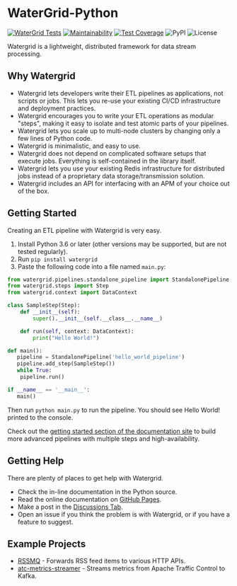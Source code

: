 # WaterGrid-Python
[![WaterGrid Tests](https://github.com/ARMmaster17/watergrid-python/actions/workflows/ci.yml/badge.svg?branch=main)](https://github.com/ARMmaster17/watergrid-python/actions/workflows/ci.yml)
[![Maintainability](https://api.codeclimate.com/v1/badges/5ecd1367c30a9a8a5c59/maintainability)](https://codeclimate.com/github/ARMmaster17/watergrid-python/maintainability)
[![Test Coverage](https://api.codeclimate.com/v1/badges/5ecd1367c30a9a8a5c59/test_coverage)](https://codeclimate.com/github/ARMmaster17/watergrid-python/test_coverage)
![PyPI](https://img.shields.io/pypi/v/watergrid)
![License](https://img.shields.io/badge/license-MIT-blue.svg)

Watergrid is a lightweight, distributed framework for data stream processing.

## Why Watergrid

- Watergrid lets developers write their ETL pipelines as applications, not 
scripts or jobs. This lets you re-use your existing CI/CD infrastructure and
deployment practices.
- Watergrid encourages you to write your ETL operations as modular "steps",
making it easy to isolate and test atomic parts of your pipelines.
- Watergrid lets you scale up to multi-node clusters by changing only a few
lines of Python code.
- Watergrid is minimalistic, and easy to use.
- Watergrid does not depend on complicated software setups that execute jobs.
Everything is self-contained in the library itself.
- Watergrid lets you use your existing Redis infrastructure for distributed
jobs instead of a proprietary data storage/transmission solution.
- Watergrid includes an API for interfacing with an APM of your choice out of
the box.

## Getting Started

Creating an ETL pipeline with Watergrid is very easy.

1. Install Python 3.6 or later (other versions may be supported, but are not tested regularly).
1. Run `pip install watergrid`
1. Paste the following code into a file named `main.py`:

```python
from watergrid.pipelines.standalone_pipeline import StandalonePipeline
from watergrid.steps import Step
from watergrid.context import DataContext

class SampleStep(Step):
    def __init__(self):
        super().__init__(self.__class__.__name__)

    def run(self, context: DataContext):
        print("Hello World!")

def main():
   pipeline = StandalonePipeline('hello_world_pipeline')
   pipeline.add_step(SampleStep())
   while True:
    pipeline.run()

if __name__ == '__main__':
   main()
```

Then run `python main.py` to run the pipeline. You should see Hello World!
printed to the console.

Check out the [getting started section of the documentation site](https://armmaster17.github.io/watergrid-python/getting_started.html)
to build more advanced pipelines with multiple steps and high-availability.

## Getting Help

There are plenty of places to get help with Watergrid.

- Check the in-line documentation in the Python source.
- Read the online documentation on [GitHub Pages](https://armmaster17.github.io/watergrid-python/index.html).
- Make a post in the [Discussions Tab](https://github.com/ARMmaster17/watergrid-python/discussions).
- Open an issue if you think the problem is with Watergrid, or if you have a
feature to suggest.

## Example Projects

- [RSSMQ](https://github.com/ARMmaster17/rssmq/tree/126-refactor-to-use-watergrid) - Forwards RSS feed items to various HTTP APIs.
- [atc-metrics-streamer](https://github.com/ARMmaster17/atc-metrics-streamer) - Streams metrics from Apache Traffic Control to Kafka.
